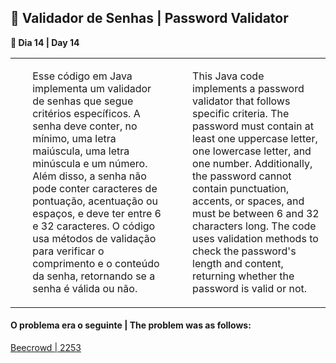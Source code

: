 <h2>🔑 Validador de Senhas | Password Validator</h2>

<p><strong>📌 Dia 14 | Day 14</strong></p>
<table>
  <tr>
    <td>
      <ul>
        <p>Esse código em Java implementa um validador de senhas que segue critérios específicos. A senha deve conter, no mínimo, uma letra maiúscula, uma letra minúscula e um número. Além disso, a senha não pode conter caracteres de pontuação, acentuação ou espaços, e deve ter entre 6 e 32 caracteres. O código usa métodos de validação para verificar o comprimento e o conteúdo da senha, retornando se a senha é válida ou não.</p>
      </ul>
    </td>
    <td>
      <ul>
        <p>This Java code implements a password validator that follows specific criteria. The password must contain at least one uppercase letter, one lowercase letter, and one number. Additionally, the password cannot contain punctuation, accents, or spaces, and must be between 6 and 32 characters long. The code uses validation methods to check the password's length and content, returning whether the password is valid or not.</p>
      </ul>
    </td>
  </tr>
</table>

<h4>O problema era o seguinte | The problem was as follows:</h4>
<a href="https://www.beecrowd.com.br/judge/pt/problems/view/2253">Beecrowd | 2253</a>
